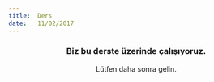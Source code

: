 ```yaml
---
title:  Ders
date:   11/02/2017
---
```


### <center>Biz bu derste üzerinde çalışıyoruz.</center>
<center>Lütfen daha sonra gelin.</center>
